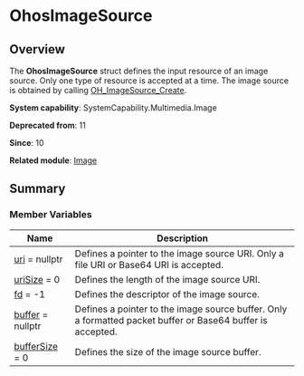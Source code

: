 # OhosImageSource


## Overview

The **OhosImageSource** struct defines the input resource of an image source. Only one type of resource is accepted at a time. The image source is obtained by calling [OH_ImageSource_Create](image.md#oh_imagesource_create).

**System capability**: SystemCapability.Multimedia.Image

**Deprecated from**: 11

**Since**: 10

**Related module**: [Image](image.md)


## Summary


### Member Variables

| Name| Description| 
| -------- | -------- |
| [uri](image.md#uri) = nullptr | Defines a pointer to the image source URI. Only a file URI or Base64 URI is accepted.| 
| [uriSize](image.md#urisize) = 0 | Defines the length of the image source URI.| 
| [fd](image.md#fd) = -1 | Defines the descriptor of the image source.| 
| [buffer](image.md#buffer-12) = nullptr | Defines a pointer to the image source buffer. Only a formatted packet buffer or Base64 buffer is accepted.| 
| [bufferSize](image.md#buffersize-12) = 0 | Defines the size of the image source buffer.| 
